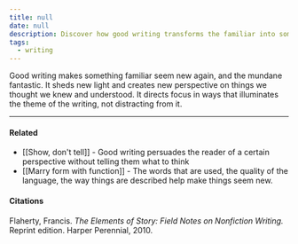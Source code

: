 ```yaml
---
title: null
date: null
description: Discover how good writing transforms the familiar into something fresh by creating new perspectives and focusing on themes without distracting the reader.
tags:
  - writing
---
```


Good writing makes something familiar seem new again, and the mundane fantastic. It sheds new light and creates new perspective on things we thought we knew and understood. It directs focus in ways that illuminates the theme of the writing, not distracting from it.

---

#### Related

- [[Show, don't tell]] - Good writing persuades the reader of a certain perspective without telling them what to think
- [[Marry form with function]] - The words that are used, the quality of the language, the way things are described help make things seem new.

#### Citations

Flaherty, Francis. _The Elements of Story: Field Notes on Nonfiction Writing._ Reprint edition. Harper Perennial, 2010.
